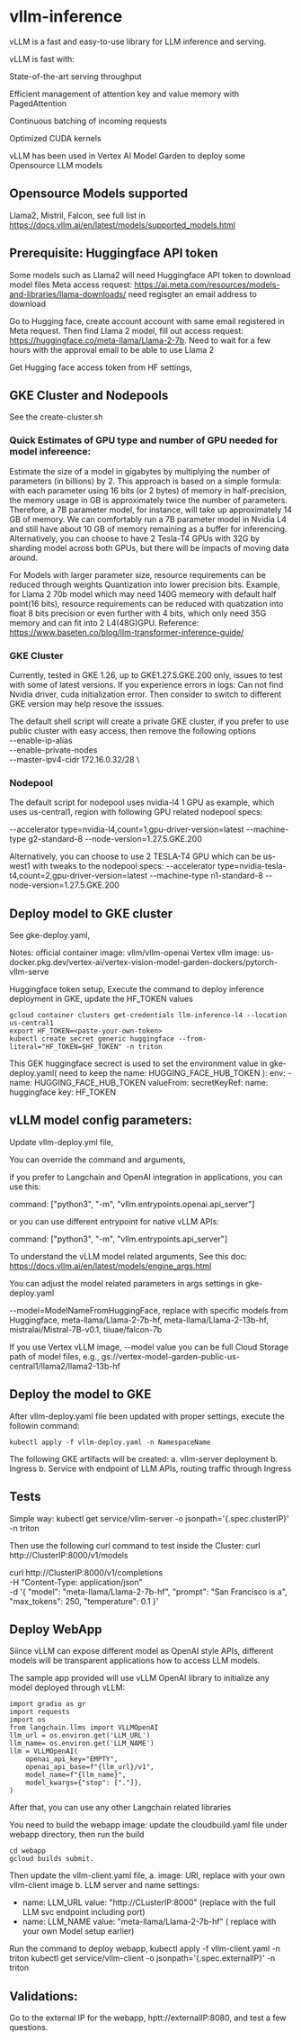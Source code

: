 # vllm-inference
vLLM is a fast and easy-to-use library for LLM inference and serving.

vLLM is fast with:

State-of-the-art serving throughput

Efficient management of attention key and value memory with PagedAttention

Continuous batching of incoming requests

Optimized CUDA kernels

vLLM has been used in Vertex AI Model Garden to deploy some Opensource LLM models

## Opensource Models supported
Llama2, Mistril, Falcon, see full list in https://docs.vllm.ai/en/latest/models/supported_models.html

## Prerequisite: Huggingface API token
Some models such as Llama2 will need Huggingface API token to download model files
Meta access request: https://ai.meta.com/resources/models-and-libraries/llama-downloads/ need regisgter an email address to download

Go to Hugging face, create account account with same email registered in Meta request. Then find Llama 2 model, fill out access request: https://huggingface.co/meta-llama/Llama-2-7b. Need to wait for a few hours with the approval email to be able to use Llama 2

Get Hugging face access token from HF settings,

## GKE Cluster and Nodepools
See the create-cluster.sh
### Quick Estimates of GPU type and number of GPU needed for model infereence:
Estimate the size of a model in gigabytes by multiplying the number of parameters (in billions) by 2. This approach is based on a simple formula: with each parameter using 16 bits (or 2 bytes) of memory in half-precision, the memory usage in GB is approximately twice the number of parameters. Therefore, a 7B parameter model, for instance, will take up approximately 14 GB of memory. We can comfortably run a 7B parameter model in Nvidia L4 and still have about 10 GB of memory remaining as a buffer for inferencing. Alternatively, you can choose to have 2 Tesla-T4 GPUs with 32G by sharding model across both GPUs, but there will be impacts of moving data around.  

For Models with larger parameter size, resource requirements can be reduced through weights Quantization into lower precision bits. 
Example, for Llama 2 70b model which may need 140G memeory with default half point(16 bits), resource requirements can be reduced with quatization into float 8 bits precision or even further with 4 bits, which only need 35G memory and can fit into 2 L4(48G)GPU. 
Reference: https://www.baseten.co/blog/llm-transformer-inference-guide/ 

### GKE Cluster
Currently, tested in GKE 1.26, up to GKE1.27.5.GKE.200 only, issues to test with some of latest versions. If you experience errors in logs: 
Can not find Nvidia driver, cuda initialization error. Then consider to switch to different GKE version may help resove the isssues.



The default shell script will create a private GKE cluster, if you prefer to use public cluster with easy access, then remove the following options   
  --enable-ip-alias \
  --enable-private-nodes  \
  --master-ipv4-cidr 172.16.0.32/28 \

### Nodepool
The default script for nodepool uses nvidia-l4 1 GPU as example, which uses us-central1,  region with following GPU related nodepool specs:

--accelerator type=nvidia-l4,count=1,gpu-driver-version=latest   --machine-type g2-standard-8 --node-version=1.27.5.GKE.200

Alternatively, you can choose to use 2 TESLA-T4 GPU which can be us-west1 with tweaks to the nodepool specs:
--accelerator type=nvidia-tesla-t4,count=2,gpu-driver-version=latest   --machine-type n1-standard-8 --node-version=1.27.5.GKE.200

## Deploy model to GKE cluster
See gke-deploy.yaml,

Notes: 
official container image: vllm/vllm-openai
Vertex vllm image: us-docker.pkg.dev/vertex-ai/vertex-vision-model-garden-dockers/pytorch-vllm-serve

Huggingface token setup, 
Execute the command to deploy inference deployment in GKE, update the HF_TOKEN values
```
gcloud container clusters get-credentials llm-inference-l4 --location us-central1
export HF_TOKEN=<paste-your-own-token>
kubectl create secret generic huggingface --from-literal="HF_TOKEN=$HF_TOKEN" -n triton
```
This GEK huggingface secrect is used to set the environment value in gke-deploy.yaml( need to keep the name: HUGGING_FACE_HUB_TOKEN ):
env:
    - name: HUGGING_FACE_HUB_TOKEN
      valueFrom:
            secretKeyRef:
              name: huggingface
              key: HF_TOKEN


## vLLM model config parameters:
Update vllm-deploy.yml file, 

You can override the command and arguments, 

if you prefer to Langchain and OpenAI integration in applications, you can use this:

command: ["python3", "-m", "vllm.entrypoints.openai.api_server"]

or you can use different entrypoint for native vLLM APIs:

command: ["python3", "-m", "vllm.entrypoints.api_server"]

To understand the vLLM model related arguments, See this doc: https://docs.vllm.ai/en/latest/models/engine_args.html

You can adjust the model related parameters in args settings in gke-deploy.yaml 

--model=ModelNameFromHuggingFace, replace with specific models from Huggingface, meta-llama/Llama-2-7b-hf, meta-llama/Llama-2-13b-hf, mistralai/Mistral-7B-v0.1, tiiuae/falcon-7b

If you use Vertex vLLM image, --model value you can be full Cloud Storage path of model files, e.g., gs://vertex-model-garden-public-us-central1/llama2/llama2-13b-hf

## Deploy the model to GKE
After vllm-deploy.yaml file been updated with proper settings, execute the followin command:
```
kubectl apply -f vllm-deploy.yaml -n NamespaceName   
```
The following GKE artifacts will be created:
a. vllm-server deployment
b. Ingress
b. Service with endpoint of LLM APIs, routing traffic through Ingress


## Tests

Simple way: 
kubectl get service/vllm-server -o jsonpath='{.spec.clusterIP}' -n triton

Then use the following curl command to test inside the Cluster:
curl http://ClusterIP:8000/v1/models

curl http://ClusterIP:8000/v1/completions \
    -H "Content-Type: application/json" \
    -d '{
        "model": "meta-llama/Llama-2-7b-hf",
        "prompt": "San Francisco is a",
        "max_tokens": 250,
        "temperature": 0.1
    }'


## Deploy WebApp

Siince vLLM can expose different model as OpenAI style APIs, different models will be transparent applications how to access LLM models.  

The sample app provided will use vLLM OpenAI library to initialize any model deployed through vLLM:
```
import gradio as gr
import requests
import os
from langchain.llms import VLLMOpenAI
llm_url = os.environ.get('LLM_URL')
llm_name= os.environ.get('LLM_NAME')
llm = VLLMOpenAI(
    openai_api_key="EMPTY",
    openai_api_base=f"{llm_url}/v1",
    model_name=f"{llm_name}",
    model_kwargs={"stop": ["."]},
)
```
After that, you can use any other Langchain related libraries

You need to build the webapp image:
update the cloudbuild.yaml file under webapp directory, 
then run the build
```
cd webapp
gcloud builds submit. 
```

Then update the vllm-client.yaml file, 
a. image: URI, replace with your own vllm-client image
b. LLM server and name settings:
 - name: LLM_URL
            value: "http://CLusterIP:8000"   (replace with the full LLM svc endpoint including port)
- name: LLM_NAME
            value: "meta-llama/Llama-2-7b-hf"  ( replace with your own Model setup earlier)

Run the command to deploy webapp, 
kubectl apply -f vllm-client.yaml -n triton
kubectl get service/vllm-client -o jsonpath='{.spec.externalIP}' -n triton

## Validations:

Go to the external IP for the webapp, hptt://externalIP:8080, 
and test a few questions.  




